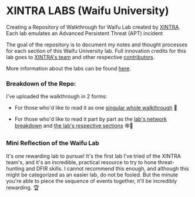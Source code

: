 # XINTRA LABS (Waifu University)
Creating a Repository of Walkthrough for Waifu Lab created by [XINTRA](https://www.xintra.org/). 
Each lab emulates an Advanced Persistent Threat (APT) incident

The goal of the repository is to document my notes and thought processes for each section of this Waifu University lab. 
Full innovation credits for this lab goes to [XINTRA's team](https://www.xintra.org/#:~:text=Learn%20from%20our%0AExperienced%20Trainers) and other respective [contributors](https://www.xintra.org/labs#:~:text=BEHIND%20THE%20LAB-,Lab%20Contributors,-Each%20lab%20is). 

More information about the labs can be found [here](https://www.xintra.org/labs).

### Breakdown of the Repo:
I've uploaded the walkthrough in 2 forms: 
- For those who'd like to read it as one [singular whole walkthrough](https://github.com/Ragmthy/Xintra_Waifu_Uni_Walkthrough/tree/main/Complete%20Walkthrough) 📜
  
- For those who'd like to read it part by part as the [lab's network breakdown](https://github.com/Ragmthy/Xintra_Waifu_Uni_Walkthrough/tree/main/Part%201.%20Network%20Diagram) and [the lab's respective sections](https://github.com/Ragmthy/Xintra_Waifu_Uni_Walkthrough/tree/main/Part%202.%20Lab%20Walkthrough) 🕸️📑

### Mini Reflection of the Waifu Lab
It's one rewarding lab to pursue! It's the first lab I've tried of the XINTRA team's, and it's an incredible, practical resource to try to hone threat-hunting and DFIR skills. I cannot recommend this enough, and although this might be categorized as an easier lab, do not be fooled. But the minute you're able to piece the sequence of events together, it'll be incredibly rewarding. 🏆
